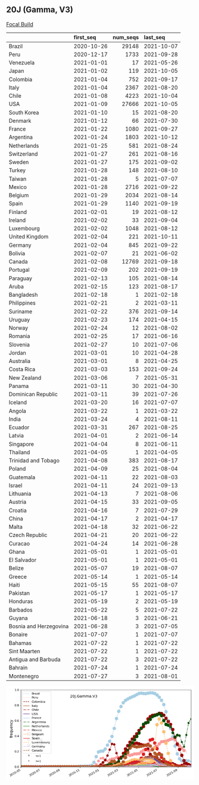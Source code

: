 

## 20J (Gamma, V3)
[Focal Build](https://nextstrain.org/groups/neherlab/ncov/20J.Gamma.V3)

|                        | first_seq   |   num_seqs | last_seq   |
|:-----------------------|:------------|-----------:|:-----------|
| Brazil                 | 2020-10-26  |      29148 | 2021-10-07 |
| Peru                   | 2020-12-17  |       1733 | 2021-09-28 |
| Venezuela              | 2021-01-01  |         17 | 2021-05-26 |
| Japan                  | 2021-01-02  |        119 | 2021-10-05 |
| Colombia               | 2021-01-04  |        752 | 2021-09-17 |
| Italy                  | 2021-01-04  |       2367 | 2021-08-20 |
| Chile                  | 2021-01-08  |       4223 | 2021-10-04 |
| USA                    | 2021-01-09  |      27666 | 2021-10-05 |
| South Korea            | 2021-01-10  |         15 | 2021-08-20 |
| Denmark                | 2021-01-12  |         66 | 2021-07-30 |
| France                 | 2021-01-22  |       1080 | 2021-09-27 |
| Argentina              | 2021-01-24  |       1803 | 2021-10-12 |
| Netherlands            | 2021-01-25  |        581 | 2021-08-24 |
| Switzerland            | 2021-01-27  |        261 | 2021-08-16 |
| Sweden                 | 2021-01-27  |        175 | 2021-09-02 |
| Turkey                 | 2021-01-28  |        148 | 2021-08-10 |
| Taiwan                 | 2021-01-28  |          5 | 2021-07-07 |
| Mexico                 | 2021-01-28  |       2716 | 2021-09-22 |
| Belgium                | 2021-01-29  |       2034 | 2021-08-14 |
| Spain                  | 2021-01-29  |       1140 | 2021-09-19 |
| Finland                | 2021-02-01  |         19 | 2021-08-12 |
| Ireland                | 2021-02-02  |         33 | 2021-09-04 |
| Luxembourg             | 2021-02-02  |       1048 | 2021-08-12 |
| United Kingdom         | 2021-02-04  |        221 | 2021-10-11 |
| Germany                | 2021-02-04  |        845 | 2021-09-22 |
| Bolivia                | 2021-02-07  |         21 | 2021-06-02 |
| Canada                 | 2021-02-08  |      12769 | 2021-09-18 |
| Portugal               | 2021-02-09  |        202 | 2021-09-19 |
| Paraguay               | 2021-02-13  |        105 | 2021-08-14 |
| Aruba                  | 2021-02-15  |        123 | 2021-08-17 |
| Bangladesh             | 2021-02-18  |          1 | 2021-02-18 |
| Philippines            | 2021-02-21  |          2 | 2021-03-11 |
| Suriname               | 2021-02-22  |        376 | 2021-09-14 |
| Uruguay                | 2021-02-23  |        174 | 2021-04-15 |
| Norway                 | 2021-02-24  |         12 | 2021-08-02 |
| Romania                | 2021-02-25  |         17 | 2021-06-16 |
| Slovenia               | 2021-02-27  |         10 | 2021-07-06 |
| Jordan                 | 2021-03-01  |         10 | 2021-04-28 |
| Australia              | 2021-03-01  |          8 | 2021-04-25 |
| Costa Rica             | 2021-03-03  |        153 | 2021-09-24 |
| New Zealand            | 2021-03-06  |          7 | 2021-05-31 |
| Panama                 | 2021-03-11  |         30 | 2021-04-30 |
| Dominican Republic     | 2021-03-11  |         39 | 2021-07-26 |
| Iceland                | 2021-03-20  |         16 | 2021-07-07 |
| Angola                 | 2021-03-22  |          1 | 2021-03-22 |
| India                  | 2021-03-24  |          4 | 2021-08-11 |
| Ecuador                | 2021-03-31  |        267 | 2021-08-25 |
| Latvia                 | 2021-04-01  |          2 | 2021-06-14 |
| Singapore              | 2021-04-04  |          8 | 2021-06-11 |
| Thailand               | 2021-04-05  |          1 | 2021-04-05 |
| Trinidad and Tobago    | 2021-04-08  |        383 | 2021-08-17 |
| Poland                 | 2021-04-09  |         25 | 2021-08-04 |
| Guatemala              | 2021-04-11  |         22 | 2021-08-03 |
| Israel                 | 2021-04-11  |         24 | 2021-09-13 |
| Lithuania              | 2021-04-13  |          7 | 2021-08-06 |
| Austria                | 2021-04-15  |         33 | 2021-09-05 |
| Croatia                | 2021-04-16  |          7 | 2021-07-29 |
| China                  | 2021-04-17  |          2 | 2021-04-17 |
| Malta                  | 2021-04-18  |         32 | 2021-06-22 |
| Czech Republic         | 2021-04-21  |         20 | 2021-06-22 |
| Curacao                | 2021-04-24  |         14 | 2021-06-28 |
| Ghana                  | 2021-05-01  |          1 | 2021-05-01 |
| El Salvador            | 2021-05-01  |          1 | 2021-05-01 |
| Belize                 | 2021-05-07  |         19 | 2021-08-07 |
| Greece                 | 2021-05-14  |          1 | 2021-05-14 |
| Haiti                  | 2021-05-15  |         55 | 2021-08-07 |
| Pakistan               | 2021-05-17  |          1 | 2021-05-17 |
| Honduras               | 2021-05-19  |          2 | 2021-05-19 |
| Barbados               | 2021-05-22  |          5 | 2021-07-22 |
| Guyana                 | 2021-06-18  |          3 | 2021-06-21 |
| Bosnia and Herzegovina | 2021-06-28  |          3 | 2021-07-05 |
| Bonaire                | 2021-07-07  |          1 | 2021-07-07 |
| Bahamas                | 2021-07-22  |          1 | 2021-07-22 |
| Sint Maarten           | 2021-07-22  |          1 | 2021-07-22 |
| Antigua and Barbuda    | 2021-07-22  |          3 | 2021-07-22 |
| Bahrain                | 2021-07-24  |          1 | 2021-07-24 |
| Montenegro             | 2021-07-27  |          3 | 2021-08-01 |

![Overall trends 20J.Gamma.V3](/overall_trends_figures/overall_trends_20J.Gamma.V3.png)